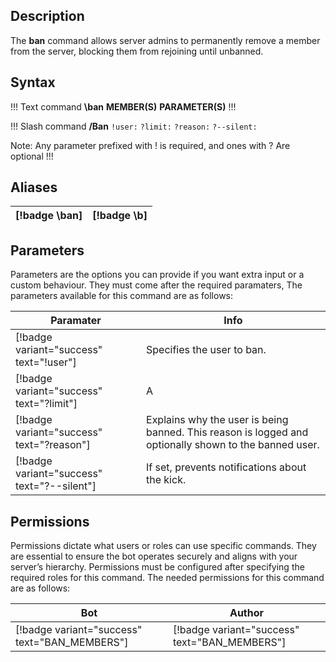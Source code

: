 ## Description

The **ban** command allows server admins to permanently remove a member from the server, blocking them from rejoining until unbanned.

## Syntax
!!! Text command
**\ban** <span class="orange">**MEMBER(S)**</span> <span class="orange">**PARAMETER(S)**</span>
!!!

!!! Slash command
**/Ban** `!user:` `?limit:` `?reason:` `?--silent:`

<span class="red">Note:</span> Any parameter prefixed with <span class="red">!</span> is required, and ones with <span class="red">?</span> Are optional
!!!

## **Aliases**

[!badge \ban] | [!badge \b]
---    | ---

## Parameters

Parameters are the options you can provide if you want extra input or a custom behaviour. They must come after the <span class="red">required paramaters</span>, The parameters available for this command are as follows:

Paramater | Info
-- | --
[!badge variant="success" text="!user"] | Specifies the user to ban.
[!badge variant="success" text="?limit"] | A
[!badge variant="success" text="?reason"] | Explains why the user is being banned. This reason is logged and optionally shown to the banned user.
[!badge variant="success" text="?--silent"] | If set, prevents notifications about the kick.

## Permissions

Permissions dictate what users or roles can use specific commands. They are essential to ensure the bot operates securely and aligns with your server’s hierarchy. Permissions must be configured after specifying the required roles for this command. The needed permissions for this command are as follows:

Bot | Author
-- | --
[!badge variant="success" text="BAN_MEMBERS"] | [!badge variant="success" text="BAN_MEMBERS"]
